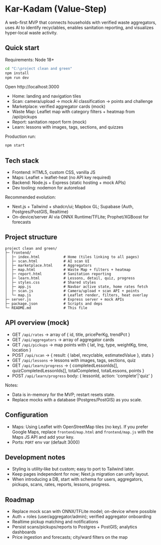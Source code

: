 # Kar-Kadam (Value-Step)

A web-first MVP that connects households with verified waste aggregators, uses AI to identify recyclables, enables sanitation reporting, and visualizes hyper-local waste activity.

## Quick start

Requirements: Node 18+

```bash
cd "C:\project clean and green"
npm install
npm run dev
```

Open http://localhost:3000

- Home: landing and navigation tiles
- Scan: camera/upload → mock AI classification → points and challenge
- Marketplace: verified aggregator cards (mock)
- Waste Map: Leaflet map with category filters + heatmap from /api/pickups
- Report: sanitation report form (mock)
- Learn: lessons with images, tags, sections, and quizzes

Production run:
```bash
npm start
```

## Tech stack

- Frontend: HTML5, custom CSS, vanilla JS
- Maps: Leaflet + leaflet-heat (no API key required)
- Backend: Node.js + Express (static hosting + mock APIs)
- Dev tooling: nodemon for autoreload

Recommended evolution:
- Next.js + Tailwind + shadcn/ui; Mapbox GL; Supabase (Auth, Postgres/PostGIS, Realtime)
- On-device/server AI via ONNX Runtime/TFLite; Prophet/XGBoost for forecasts

## Project structure

```
project clean and green/
├─ frontend/
│  ├─ index.html           # Home (tiles linking to all pages)
│  ├─ scan.html            # AI scan UI
│  ├─ marketplace.html     # Aggregators
│  ├─ map.html             # Waste Map + filters + heatmap
│  ├─ report.html          # Sanitation reporting
│  ├─ learn.html           # Lessons, detail, quiz, progress
│  ├─ styles.css           # Shared styles
│  ├─ app.js               # Navbar active state, home rates fetch
│  ├─ scan.js              # Camera/upload + scan API + points
│  └─ map.js               # Leaflet render, filters, heat overlay
├─ server.js               # Express server + mock APIs
├─ package.json            # Scripts and deps
└─ README.md               # This file
```

## API overview (mock)

- GET `/api/rates` → array of { id, title, pricePerKg, trendPct }
- GET `/api/aggregators` → array of aggregator cards
- GET `/api/pickups` → map points with { lat, lng, type, weightKg, time, location }
- POST `/api/scan` → { result: { label, recyclable, estimatedValue }, stats }
- GET `/api/lessons` → lessons with images, tags, sections, quiz
- GET `/api/learn/progress` → { completedLessonIds[], quizCompletedLessonIds[], totalCompleted, totalLessons, points }
- POST `/api/learn/progress` body: { lessonId, action: 'complete'|'quiz' }

Notes:
- Data is in-memory for the MVP; restart resets state.
- Replace mocks with a database (Postgres/PostGIS) as you scale.

## Configuration

- Maps: Using Leaflet with OpenStreetMap tiles (no key). If you prefer Google Maps, replace `frontend/map.html` and `frontend/map.js` with the Maps JS API and add your key.
- Ports: `PORT` env var (default 3000)

## Development notes

- Styling is utility‑like but custom; easy to port to Tailwind later.
- Keep pages independent for now; Next.js migration can unify layout.
- When introducing a DB, start with schema for users, aggregators, pickups, scans, rates, reports, lessons, progress.

## Roadmap

- Replace mock scan with ONNX/TFLite model; on-device where possible
- Auth + roles (user/aggregator/admin); verified aggregator onboarding
- Realtime pickup matching and notifications
- Persist scans/pickups/reports to Postgres + PostGIS; analytics dashboards
- Price ingestion and forecasts; city/ward filters on the map


